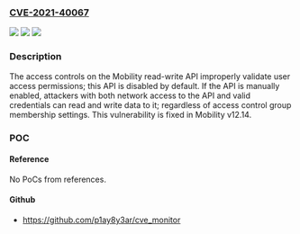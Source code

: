 ### [CVE-2021-40067](https://cve.mitre.org/cgi-bin/cvename.cgi?name=CVE-2021-40067)
![](https://img.shields.io/static/v1?label=Product&message=NetMotion%20Mobility&color=blue)
![](https://img.shields.io/static/v1?label=Version&message=n%2Fa&color=blue)
![](https://img.shields.io/static/v1?label=Vulnerability&message=Incorrect%20access%20control%20in%20Mobility%20read-write%20API&color=brighgreen)

### Description

The access controls on the Mobility read-write API improperly validate user access permissions; this API is disabled by default. If the API is manually enabled, attackers with both network access to the API and valid credentials can read and write data to it; regardless of access control group membership settings. This vulnerability is fixed in Mobility v12.14.

### POC

#### Reference
No PoCs from references.

#### Github
- https://github.com/p1ay8y3ar/cve_monitor

